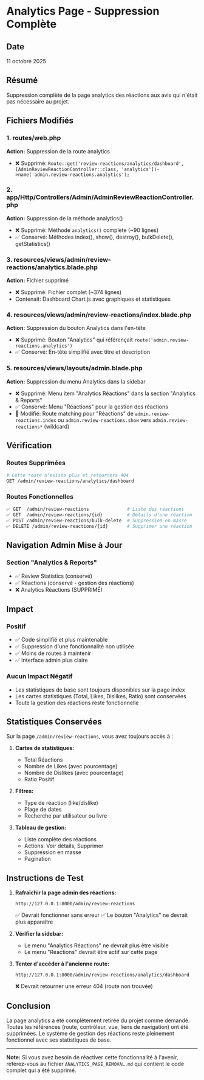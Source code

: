 # Analytics Page - Suppression Complète

## Date
11 octobre 2025

## Résumé
Suppression complète de la page analytics des réactions aux avis qui n'était pas nécessaire au projet.

## Fichiers Modifiés

### 1. routes/web.php
**Action:** Suppression de la route analytics
- ❌ Supprimé: `Route::get('review-reactions/analytics/dashboard', [AdminReviewReactionController::class, 'analytics'])->name('admin.review-reactions.analytics');`

### 2. app/Http/Controllers/Admin/AdminReviewReactionController.php
**Action:** Suppression de la méthode analytics()
- ❌ Supprimé: Méthode `analytics()` complète (~90 lignes)
- ✅ Conservé: Méthodes index(), show(), destroy(), bulkDelete(), getStatistics()

### 3. resources/views/admin/review-reactions/analytics.blade.php
**Action:** Fichier supprimé
- ❌ Supprimé: Fichier complet (~374 lignes)
- Contenait: Dashboard Chart.js avec graphiques et statistiques

### 4. resources/views/admin/review-reactions/index.blade.php
**Action:** Suppression du bouton Analytics dans l'en-tête
- ❌ Supprimé: Bouton "Analytics" qui référençait `route('admin.review-reactions.analytics')`
- ✅ Conservé: En-tête simplifié avec titre et description

### 5. resources/views/layouts/admin.blade.php
**Action:** Suppression du menu Analytics dans la sidebar
- ❌ Supprimé: Menu item "Analytics Réactions" dans la section "Analytics & Reports"
- ✅ Conservé: Menu "Réactions" pour la gestion des réactions
- 🔧 Modifié: Route matching pour "Réactions" de `admin.review-reactions.index` ou `admin.review-reactions.show` vers `admin.review-reactions*` (wildcard)

## Vérification

### Routes Supprimées
```bash
# Cette route n'existe plus et retournera 404
GET /admin/review-reactions/analytics/dashboard
```

### Routes Fonctionnelles
```bash
✅ GET  /admin/review-reactions              # Liste des réactions
✅ GET  /admin/review-reactions/{id}         # Détails d'une réaction
✅ POST /admin/review-reactions/bulk-delete  # Suppression en masse
✅ DELETE /admin/review-reactions/{id}       # Supprimer une réaction
```

## Navigation Admin Mise à Jour

### Section "Analytics & Reports"
- ✅ Review Statistics (conservé)
- ✅ Réactions (conservé - gestion des réactions)
- ❌ Analytics Réactions (SUPPRIMÉ)

## Impact

### Positif
- ✅ Code simplifié et plus maintenable
- ✅ Suppression d'une fonctionnalité non utilisée
- ✅ Moins de routes à maintenir
- ✅ Interface admin plus claire

### Aucun Impact Négatif
- Les statistiques de base sont toujours disponibles sur la page index
- Les cartes statistiques (Total, Likes, Dislikes, Ratio) sont conservées
- Toute la gestion des réactions reste fonctionnelle

## Statistiques Conservées

Sur la page `/admin/review-reactions`, vous avez toujours accès à :

1. **Cartes de statistiques:**
   - Total Réactions
   - Nombre de Likes (avec pourcentage)
   - Nombre de Dislikes (avec pourcentage)
   - Ratio Positif

2. **Filtres:**
   - Type de réaction (like/dislike)
   - Plage de dates
   - Recherche par utilisateur ou livre

3. **Tableau de gestion:**
   - Liste complète des réactions
   - Actions: Voir détails, Supprimer
   - Suppression en masse
   - Pagination

## Instructions de Test

1. **Rafraîchir la page admin des réactions:**
   ```
   http://127.0.0.1:8000/admin/review-reactions
   ```
   ✅ Devrait fonctionner sans erreur
   ✅ Le bouton "Analytics" ne devrait plus apparaître

2. **Vérifier la sidebar:**
   - Le menu "Analytics Réactions" ne devrait plus être visible
   - Le menu "Réactions" devrait être actif sur cette page

3. **Tenter d'accéder à l'ancienne route:**
   ```
   http://127.0.0.1:8000/admin/review-reactions/analytics/dashboard
   ```
   ❌ Devrait retourner une erreur 404 (route non trouvée)

## Conclusion

La page analytics a été complètement retirée du projet comme demandé. Toutes les références (route, contrôleur, vue, liens de navigation) ont été supprimées. Le système de gestion des réactions reste pleinement fonctionnel avec ses statistiques de base.

---

**Note:** Si vous avez besoin de réactiver cette fonctionnalité à l'avenir, référez-vous au fichier `ANALYTICS_PAGE_REMOVAL.md` qui contient le code complet qui a été supprimé.
